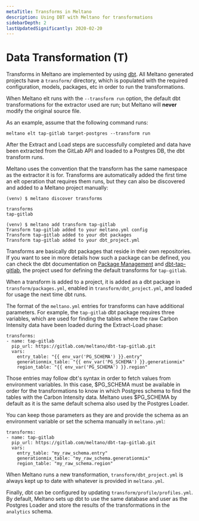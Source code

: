 ```yaml
---
metaTitle: Transforms in Meltano
description: Using DBT with Meltano for transformations
sidebarDepth: 2
lastUpdatedSignificantly: 2020-02-20
---
```


# Data Transformation (T)

Transforms in Meltano are implemented by using [dbt](https://www.getdbt.com/). All Meltano generated projects have a `transform/` directory, which is populated with the required configuration, models, packages, etc in order to run the transformations.

When Meltano elt runs with the `--transform run` option, the default dbt transformations for the extractor used are run; but Meltano will **never** modify the original source file.

As an example, assume that the following command runs:

```
meltano elt tap-gitlab target-postgres --transform run
```

After the Extract and Load steps are successfully completed and data have been extracted from the GitLab API and loaded to a Postgres DB, the dbt transform runs.

Meltano uses the convention that the transform has the same namespace as the extractor it is for. Transforms are automatically added the first time an elt operation that requires them runs, but they can also be discovered and added to a Meltano project manually:

```
(venv) $ meltano discover transforms

transforms
tap-gitlab

(venv) $ meltano add transform tap-gitlab
Transform tap-gitlab added to your meltano.yml config
Transform tap-gitlab added to your dbt packages
Transform tap-gitlab added to your dbt_project.yml
```

Transforms are basically dbt packages that reside in their own repositories. If you want to see in more details how such a package can be defined, you can check the dbt documentation on [Package Management](https://docs.getdbt.com/docs/package-management) and [dbt-tap-gitlab](https://gitlab.com/meltano/dbt-tap-gitlab), the project used for defining the default transforms for `tap-gitlab`.

When a transform is added to a project, it is added as a dbt package in `transform/packages.yml`, enabled in `transform/dbt_project.yml`, and loaded for usage the next time dbt runs.

The format of the `meltano.yml` entries for transforms can have additional parameters. For example, the `tap-gitlab` dbt package requires three variables, which are used for finding the tables where the raw Carbon Intensity data have been loaded during the Extract-Load phase:

```
transforms:
- name: tap-gitlab
  pip_url: https://gitlab.com/meltano/dbt-tap-gitlab.git
  vars:
    entry_table: "{{ env_var('PG_SCHEMA') }}.entry"
    generationmix_table: "{{ env_var('PG_SCHEMA') }}.generationmix"
    region_table: "{{ env_var('PG_SCHEMA') }}.region"
```

Those entries may follow dbt's syntax in order to fetch values from environment variables. In this case, $PG_SCHEMA must be available in order for the transformations to know in which Postgres schema to find the tables with the Carbon Intensity data. Meltano uses $PG_SCHEMA by default as it is the same default schema also used by the Postgres Loader.

You can keep those parameters as they are and provide the schema as an environment variable or set the schema manually in `meltano.yml`:

```
transforms:
- name: tap-gitlab
  pip_url: https://gitlab.com/meltano/dbt-tap-gitlab.git
  vars:
    entry_table: "my_raw_schema.entry"
    generationmix_table: "my_raw_schema.generationmix"
    region_table: "my_raw_schema.region"
```

When Meltano runs a new transformation, `transform/dbt_project.yml` is always kept up to date with whatever is provided in `meltano.yml`.

Finally, dbt can be configured by updating `transform/profile/profiles.yml`. By default, Meltano sets up dbt to use the same database and user as the Postgres Loader and store the results of the transformations in the `analytics` schema.
